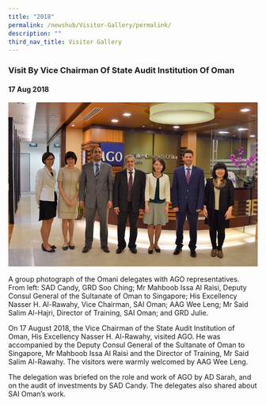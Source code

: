 ```yaml
---
title: "2018"
permalink: /newshub/Visitor-Gallery/permalink/
description: ""
third_nav_title: Visitor Gallery
---
```

### Visit By Vice Chairman Of State Audit Institution Of Oman
#### 17 Aug 2018

![](/images/Visitors/2018_Oman.jpg)

A group photograph of the Omani delegates with AGO representatives.
From left: SAD Candy, GRD Soo Ching; Mr Mahboob Issa Al Raisi, Deputy Consul General of the Sultanate of Oman to Singapore; His Excellency Nasser H. Al-Rawahy, Vice Chairman, SAI Oman; AAG Wee Leng; Mr Said Salim Al-Hajri, Director of Training, SAI Oman; and GRD Julie. 

On 17 August 2018, the Vice Chairman of the State Audit Institution of Oman, His Excellency Nasser H. Al-Rawahy, visited AGO. He was accompanied by the Deputy Consul General of the Sultanate of Oman to Singapore, Mr Mahboob Issa Al Raisi and the Director of Training, Mr Said Salim Al-Rawahy. The visitors were warmly welcomed by AAG Wee Leng.

The delegation was briefed on the role and work of AGO by AD Sarah, and on the audit of investments by SAD Candy. The delegates also shared about SAI Oman’s work. 